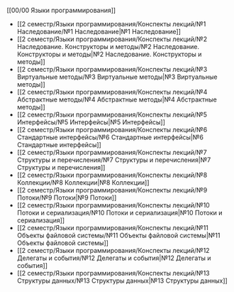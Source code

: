 [[00/00 Языки программирования]]

- [[2 семестр/Языки программирования/Конспекты лекций/№1 Наследование/№1 Наследование|№1 Наследование]]
- [[2 семестр/Языки программирования/Конспекты лекций/№2 Наследование. Конструкторы и методы/№2 Наследование. Конструкторы и методы|№2 Наследование. Конструкторы и методы]]
- [[2 семестр/Языки программирования/Конспекты лекций/№3 Виртуальные методы/№3 Виртуальные методы|№3 Виртуальные методы]]
- [[2 семестр/Языки программирования/Конспекты лекций/№4 Абстрактные методы/№4 Абстрактные методы|№4 Абстрактные методы]]
- [[2 семестр/Языки программирования/Конспекты лекций/№5 Интерфейсы/№5 Интерфейсы|№5 Интерфейсы]]
- [[2 семестр/Языки программирования/Конспекты лекций/№6 Стандартные интерфейсы/№6 Стандартные интерфейсы|№6 Стандартные интерфейсы]]
- [[2 семестр/Языки программирования/Конспекты лекций/№7 Структуры и перечисления/№7 Структуры и перечисления|№7 Структуры и перечисления]]
- [[2 семестр/Языки программирования/Конспекты лекций/№8 Коллекции/№8 Коллекции|№8 Коллекции]]
- [[2 семестр/Языки программирования/Конспекты лекций/№9 Потоки/№9 Потоки|№9 Потоки]]
- [[2 семестр/Языки программирования/Конспекты лекций/№10 Потоки и сериализация/№10 Потоки и сериализация|№10 Потоки и сериализация]]
- [[2 семестр/Языки программирования/Конспекты лекций/№11 Объекты файловой системы/№11 Объекты файловой системы|№11 Объекты файловой системы]]
- [[2 семестр/Языки программирования/Конспекты лекций/№12 Делегаты и события/№12 Делегаты и события|№12 Делегаты и события]]
- [[2 семестр/Языки программирования/Конспекты лекций/№13 Структуры данных/№13 Структуры данных|№13 Структуры данных]]